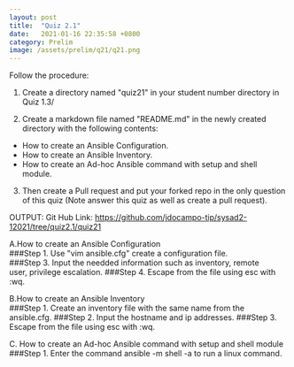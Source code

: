 ```yaml
---
layout: post
title:  "Quiz 2.1"
date:   2021-01-16 22:35:58 +0800
category: Prelim
image: /assets/prelim/q21/q21.png
---
```

Follow the procedure:

1. Create a directory named "quiz21" in your student number directory in Quiz 1.3/

2. Create a markdown file named "README.md" in the newly created directory with the following contents:
 - How to create an Ansible Configuration.
 - How to create an Ansible Inventory.
 - How to create an Ad-hoc Ansible command with setup and shell module.

3. Then create a Pull request and put your forked repo in the only question of this quiz (Note answer this quiz as well as create a pull request).

OUTPUT: 
Git Hub Link: https://github.com/jdocampo-tip/sysad2-12021/tree/quiz2.1/quiz21

A.How to create an Ansible Configuration  
###Step 1. Use "vim ansible.cfg" create a configuration file.  
###Step 3. Input the needded information such as inventory, remote  
user, privilege escalation. ###Step 4. Escape from the file using esc   with :wq.  

B.How to create an Ansible Inventory  
###Step 1. Create an inventory file with the same name from the ansible.cfg. ###Step 2. Input the hostname and ip addresses. ###Step 3. Escape from the file using esc with :wq.

C. How to create an Ad-hoc Ansible command with setup and shell module
###Step 1. Enter the command ansible -m shell -a to run a linux command.